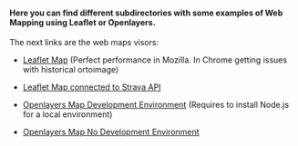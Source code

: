 #### Here you can find different subdirectories with some examples of Web Mapping using Leaflet or Openlayers. 
The next links are the web maps visors:

- [Leaflet Map](https://sergiguasch.github.io/Leaflet/Example/) (Perfect performance in Mozilla. In Chrome getting issues with historical ortoimage)

- [Leaflet Map connected to Strava API](https://sergiguasch.github.io/Leaflet/Strava/)

- [Openlayers Map Development Environment](https://github.com/SergiGuasch/sergiguasch.github.io/tree/main/Openlayers/Openlayers_DE) (Requires to install Node.js for a local environment)

- [Openlayers Map No Development Environment](https://sergiguasch.github.io/Openlayers/Openlayers_NDE/)
